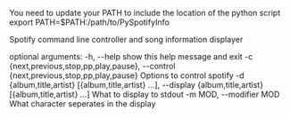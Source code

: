 You need to update your PATH to include the location of the python script
export PATH=$PATH:/path/to/PySpotifyInfo

Spotify command line controller and song information displayer

optional arguments:
  -h, --help            show this help message and exit
  -c {next,previous,stop,pp,play,pause}, --control {next,previous,stop,pp,play,pause}
                        Options to control spotify
  -d {album,title,artist} [{album,title,artist} ...], --display {album,title,artist} [{album,title,artist} ...]
                        What to display to stdout
  -m MOD, --modifier MOD
                        What character seperates in the display

